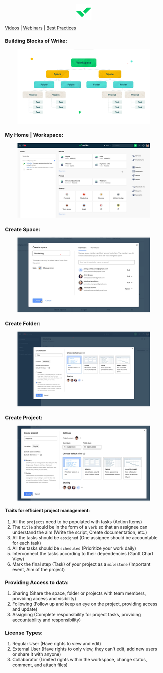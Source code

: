 <p align=center><a href='https://www.wrike.com'><img src='Images/Wrike.png' style="width:10%"></img></a></p>

[Videos](https://help.wrike.com/hc/en-us/categories/201188625?type=videos&category=for-admins) | [Webinars](https://help.wrike.com/hc/en-us/categories/201188625?type=webinars) | [Best Practices](https://library.wrike.com/handbook-best-practices)

### Building Blocks of Wrike:
<p>
  <figure>
  <img src='Images/Building Blocks of Wrike.png'>  
  </figure>
</p>

### My Home | Workspace:
<p>
  <figure>
  <img src='Images/Workspace.png'>  
  </figure>
</p>

### Create Space:
<p>
  <figure>
  <img src='Images/Create Space.png'>  
  </figure>
</p>

### Create Folder:
<p>
  <figure>
  <img src='Images/Create Folder.png'>  
  </figure>
</p>

### Create Project:
<p>
  <figure>
  <img src='Images/Create Project.png'>  
  </figure>
</p>

#### **Traits for efficient project management:**
1. All the `projects` need to be populated with tasks (Action Items)
2. The `title` should be in the form of a `verb` so that an assignee can understand the aim (Write the script, Create documentation, etc.)
3. All the tasks should be `assigned` (One assignee should be accountable for each task)
4. All the tasks should be `scheduled` (Prioritize your work daily)
5. Interconnect the tasks according to their dependencies (Gantt Chart View)
6. Mark the final step (Task) of your project as a `milestone` (Important event, Aim of the project)

### Providing Access to data:
1. Sharing (Share the space, folder or projects with team members, providing access and visibility)
2. Following (Follow up and keep an eye on the project, providing access and update)
3. Assigning (Complete responsibility for project tasks, providing accountability and responsibility)

### License Types:
1. Regular User (Have rights to view and edit)
2. External User (Have rights to only view, they can't edit, add new users or share it with anyone)
3. Collaborator (Limited rights within the workspace, change status, comment, and attach files)
